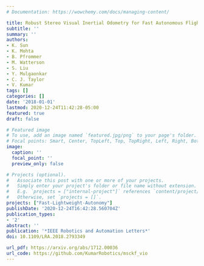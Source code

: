 ```yaml
---
# Documentation: https://wowchemy.com/docs/managing-content/

title: Robust Stereo Visual Inertial Odometry for Fast Autonomous Flight
subtitle: ''
summary: ''
authors:
- K. Sun
- K. Mohta
- B. Pfrommer
- M. Watterson
- S. Liu
- Y. Mulgaonkar
- C. J. Taylor
- V. Kumar
tags: []
categories: []
date: '2018-01-01'
lastmod: 2020-12-24T11:42:28-05:00
featured: true
draft: false

# Featured image
# To use, add an image named `featured.jpg/png` to your page's folder.
# Focal points: Smart, Center, TopLeft, Top, TopRight, Left, Right, BottomLeft, Bottom, BottomRight.
image:
  caption: ''
  focal_point: ''
  preview_only: false

# Projects (optional).
#   Associate this post with one or more of your projects.
#   Simply enter your project's folder or file name without extension.
#   E.g. `projects = ["internal-project"]` references `content/project/deep-learning/index.md`.
#   Otherwise, set `projects = []`.
projects: ["Fast-Lightweight-Autonomy"]
publishDate: '2020-12-24T16:42:28.560704Z'
publication_types:
- '2'
abstract: ''
publication: '*IEEE Robotics and Automation Letters*'
doi: 10.1109/LRA.2018.2793349

url_pdf: https://arxiv.org/abs/1712.00036
url_code: https://github.com/KumarRobotics/msckf_vio
---
```

